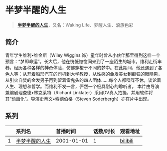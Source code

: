# 半梦半醒的人生


> <u>**[半梦半醒的人生](http://bgm.tv/subject/53963)**</u>，又名：Waking Life、梦醒人生、浪族色彩

## 简介


青年学生维利•维金斯（Wiley Wiggins 饰）童年时曾从小伙伴那里得到这样一个预言：“梦即命运”。长大后，他在恍恍惚惚间来到了一座陌生的城市。维利走街串巷，经历各种各样的神奇体验，仿佛穿梭于不同的梦中。在此期间，他还遇到了各色人等：从开着船形汽车的司机到大学教授，从性感的金发美女到癫狂的眼睛男，从引火自焚的金发男子再到留着雷鬼头的四人团体……每个人都喋喋不休，谈论着人生、理想和哲学。而维利不发一言，俨然一个极具耐心的聆听者。
本片由导演兼编剧理查德•林克莱特（Richard Linklater）采用DV真人拍摄，并用软件将其“动画化”。导演史蒂文•索德伯格（Steven Soderbergh）亦在片中出现。





## 系列

|     |   系列名   |   首播时间  | 话数/时长  | 观看地址 |
|:---  |:------    |:----      |:---       |:---  |
| 1 |[半梦半醒的人生](https://bgm.tv/subject/53963)| 2001-01-01 | 1 | [bilibili](https://www.bilibili.com/video/BV13W4y1v7Jm)  |



